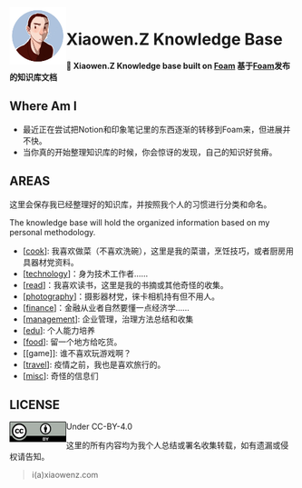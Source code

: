<img src="attachments/avatar.jpg" width=100 align="left">

# Xiaowen.Z Knowledge Base

**👋 Xiaowen.Z Knowledge base built on [Foam](https://foambubble.github.io) 基于[Foam](https://foambubble.github.io)发布的知识库文档**

## Where Am I

- 最近正在尝试把Notion和印象笔记里的东西逐渐的转移到Foam来，但进展并不快。
- 当你真的开始整理知识库的时候，你会惊讶的发现，自己的知识好贫瘠。

## AREAS

这里会保存我已经整理好的知识库，并按照我个人的习惯进行分类和命名。

The knowledge base will hold the organized information based on my personal methodology.

- [[cook]]: 我喜欢做菜（不喜欢洗碗），这里是我的菜谱，烹饪技巧，或者厨房用具器材党资料。
- [[technology]]：身为技术工作者……
- [[read]]：我喜欢读书，这里是我的书摘或其他奇怪的收集。
- [[photography]]：摄影器材党，徕卡相机持有但不用人。
- [[finance]]：金融从业者自然要懂一点经济学……
- [[management]]: 企业管理，治理方法总结和收集
- [[edu]]: 个人能力培养
- [[food]]: 留一个地方给吃货。
- [[game]]: 谁不喜欢玩游戏啊？
- [[travel]]: 疫情之前，我也是喜欢旅行的。
- [[misc]]: 奇怪的信息们


## LICENSE

<img src="attachments/cc-by.png" width=100 align="left"> Under CC-BY-4.0

这里的所有内容均为我个人总结或署名收集转载，如有遗漏或侵权请告知。

> i(a)xiaowenz.com

[//begin]: # "Autogenerated link references for markdown compatibility"
[cook]: cook "cook"
[technology]: technology "technology"
[read]: read "read"
[photography]: photography "photography"
[finance]: finance "finance"
[management]: management "management"
[edu]: edu "edu"
[food]: food "food"
[travel]: travel "travel"
[misc]: misc "misc"
[//end]: # "Autogenerated link references"